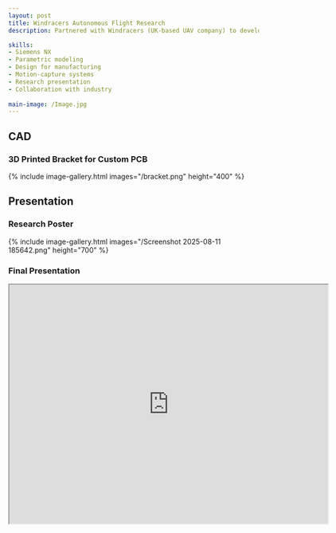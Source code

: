 ```yaml
---
layout: post
title: Windracers Autonomous Flight Research
description: Partnered with Windracers (UK-based UAV company) to develop autopilot systems for a self-flying cargo aircraft using scaled model. Utilized high precision motion-capture environment (Purdue UAS Research and Test Facility [PURT]) and designed custom component brackets using Siemens NX for aircraft models and simulations.

skills: 
- Siemens NX
- Parametric modeling
- Design for manufacturing
- Motion-capture systems
- Research presentation
- Collaboration with industry
  
main-image: /Image.jpg
---
```

## CAD
### 3D Printed Bracket for Custom PCB 
{% include image-gallery.html images="/bracket.png" height="400" %} 
<br>

## Presentation 
### Research Poster
{% include image-gallery.html images="/Screenshot 2025-08-11 185642.png" height="700" %} 
<br>

### Final Presentation 
<iframe src="https://drive.google.com/file/d/1XKUTNDPQ-C2fN80IK_WuORRuiJR32nGV/preview" width="640" height="480" allow="autoplay"></iframe>

